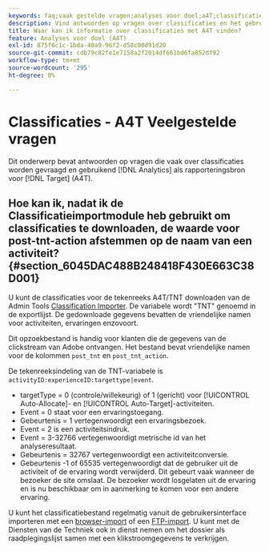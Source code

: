 ```yaml
---
keywords: faq;vaak gestelde vragen;analyses voor doel;a4T;classificaties;classificatie;classificaties importeur;post-tnt-action
description: Vind antwoorden op vragen over classificaties en het gebruiken van Analytics voor  [!DNL Target] (A4T). A4T lets you use Analytics reporting for [!DNL Target] activiteiten.
title: Waar kan ik informatie over classificaties met A4T vinden?
feature: Analyses voor doel (A4T)
exl-id: 875f6c1c-1bda-40a9-96f2-d58c00d91d20
source-git-commit: cdb79c82fe1e7158a2f2014df661bd6fa852df92
workflow-type: tm+mt
source-wordcount: '295'
ht-degree: 0%

---
```


# Classificaties - A4T Veelgestelde vragen

Dit onderwerp bevat antwoorden op vragen die vaak over classificaties worden gevraagd en gebruikend [!DNL Analytics] als rapporteringsbron voor [!DNL Target] (A4T).

## Hoe kan ik, nadat ik de Classificatieimportmodule heb gebruikt om classificaties te downloaden, de waarde voor post-tnt-action afstemmen op de naam van een activiteit? {#section_6045DAC488B248418F430E663C38D001}

U kunt de classificaties voor de tekenreeks A4T/TNT downloaden van de Admin Tools [Classification Importer](https://experienceleague.adobe.com/docs/analytics/components/classifications/classifications-importer/c-working-with-saint.html). De variabele wordt &quot;TNT&quot; genoemd in de exportlijst. De gedownloade gegevens bevatten de vriendelijke namen voor activiteiten, ervaringen enzovoort.

Dit opzoekbestand is handig voor klanten die de gegevens van de clickstream van Adobe ontvangen. Het bestand bevat vriendelijke namen voor de kolommen `post_tnt` en `post_tnt_action`.

De tekenreeksindeling van de TNT-variabele is `activityID:experienceID:targettype|event`.

* targetType = 0 (controle/willekeurig) of 1 (gericht) voor [!UICONTROL Auto-Allocate]- en [!UICONTROL Auto-Target]-activiteiten.
* Event = 0 staat voor een ervaringstoegang.
* Gebeurtenis = 1 vertegenwoordigt een ervaringsbezoek.
* Event = 2 is een activiteitsindruk.
* Event = 3-32766 vertegenwoordigt metrische id van het analyseresultaat.
* Gebeurtenis = 32767 vertegenwoordigt een activiteitconversie.
* Gebeurtenis -1 of 65535 vertegenwoordigt dat de gebruiker uit de activiteit of de ervaring wordt verwijderd. Dit gebeurt vaak wanneer de bezoeker de site omslaat. De bezoeker wordt losgelaten uit de ervaring en is nu beschikbaar om in aanmerking te komen voor een andere ervaring.

U kunt het classificatiebestand regelmatig vanuit de gebruikersinterface importeren met een [browser-import](https://experienceleague.adobe.com/docs/analytics/components/classifications/classifications-importer/browser-import.html?lang=en) of een [FTP-import](https://experienceleague.adobe.com/docs/analytics/components/classifications/classifications-importer/import-file.html?lang=en). U kunt met de Diensten van de Techniek ook in dienst nemen om het dossier als raadplegingslijst samen met een klikstroomgegevens te verkrijgen.
